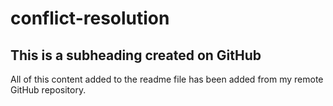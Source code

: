 # conflict-resolution

## This is a subheading created on GitHub

  All of this content added to the readme file has been added from my remote GitHub repository.
